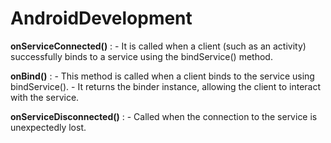 # AndroidDevelopment

**onServiceConnected()** :
    - It is called when a client (such as an activity) successfully binds to a service using the bindService() method.


**onBind()** :
    - This method is called when a client binds to the service using bindService().
    - It returns the binder instance, allowing the client to interact with the service.


**onServiceDisconnected()** : 
    - Called when the connection to the service is unexpectedly lost. 

